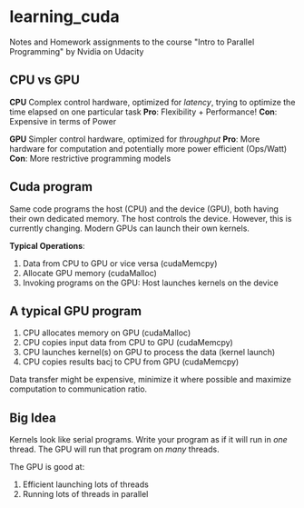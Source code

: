 # learning_cuda
Notes and Homework assignments to the course "Intro to Parallel Programming" by Nvidia on Udacity

## CPU vs GPU
**CPU** Complex control hardware, optimized for *latency*, trying to optimize the time elapsed on one particular task
**Pro**: Flexibility + Performance!
**Con**: Expensive in terms of Power

**GPU** Simpler control hardware, optimized for *throughput*
**Pro**: More hardware for computation and potentially more power efficient (Ops/Watt)
**Con**: More restrictive programming models

## Cuda program
Same code programs the host (CPU) and the device (GPU), both having their own dedicated memory. The host controls the device. However, this is currently changing. Modern GPUs can launch their own kernels.

**Typical Operations**:
1. Data from CPU to GPU or vice versa (cudaMemcpy)
1. Allocate GPU memory (cudaMalloc)
1. Invoking programs on the GPU: Host launches kernels on the device

## A typical GPU program
1. CPU allocates memory on GPU (cudaMalloc)
1. CPU copies input data from CPU to GPU (cudaMemcpy)
1. CPU launches kernel(s) on GPU to process the data (kernel launch)
1. CPU copies results bacj to CPU from GPU (cudaMemcpy)

Data transfer might be expensive, minimize it where possible and maximize computation to communication ratio.

## Big Idea
Kernels look like serial programs. Write your program as if it will run in *one* thread. The GPU will run that program on *many* threads.


The GPU is good at:
1. Efficient launching lots of threads
1. Running lots of threads in parallel


